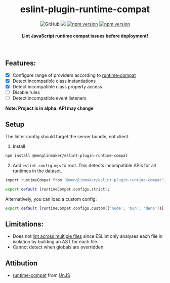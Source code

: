 <h1 align="center">eslint-plugin-runtime-compat</h1>

<div flex align="center">
<img alt="GitHub" src="https://img.shields.io/github/license/menglinmaker/eslint-plugin-runtime-compat">
<img src="https://img.shields.io/github/actions/workflow/status/menglinmaker/eslint-plugin-runtime-compat/CI.yml">
<a href="https://badge.fury.io/js/@menglinmaker%2Feslint-plugin-runtime-compat"><img src="https://badge.fury.io/js/@menglinmaker%2Feslint-plugin-runtime-compat.svg" alt="npm version"></a>
<a href="https://npm-stat.com/charts.html?package=eslint-plugin-runtime-compat"><img src="https://img.shields.io/npm/dm/eslint-plugin-runtime-compat.svg" alt="npm version"></a>
</div>

<h4 align="center">Lint JavaScript runtime compat issues before deployment!</h4>

&nbsp;

## Features:
- [x] Configure range of providers according to [runtime-compat](https://runtime-compat.unjs.io/)
- [x] Detect incompatible class instantiations
- [x] Detect incompatible class property access
- [ ] Disable rules
- [ ] Detect incompatible event listeners

**Note: Project is in alpha. API may change**

## Setup

The linter config should target the server bundle, not client.

1. Install
```Bash
npm install @menglinmaker/eslint-plugin-runtime-compat
```

2. Add `eslint.config.mjs` to root. This detects incompatible APIs for all runtimes in the dataset.
```Bash
import runtimeCompat from "@menglinmaker/eslint-plugin-runtime-compat";

export default [runtimeCompat.configs.strict];
```

Alternatively, you can load a custom config:
```Bash
export default [runtimeCompat.configs.custom(['node', 'bun', 'deno'])];
```

## Limitations:
- Does not [lint across multiple files](https://github.com/eslint/eslint/discussions/15388#discussioncomment-1747795) since ESLint only analyses each file in isolation by building an AST for each file.
- Cannot detect when globals are overridden

## Attibution
- [runtime-compat](https://github.com/unjs/runtime-compat) from [UnJS](https://github.com/unjs)
